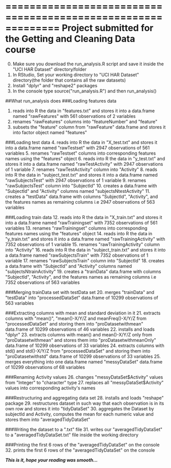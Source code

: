 =============================================================
Project submitted for the Getting and Cleaning Data course
=============================================================
0. Make sure you download the run_analysis.R script and save it inside the "UCI HAR Dataset" directory/folder
1. In RStudio, Set your working directory to "UCI HAR Dataset" directory(the folder that contains all the raw datasets)
2. Install "dplyr" and "reshape2" packages
3. In the console type source("run_analysis.R") and then run_analysis()

##What run_analysis does
###Loading features data
1. reads into R the data in "features.txt" and stores it into a data.frame named "rawFeatures" with 561 observations of 2 variables
2. renames "rawFeatures" columns into "featureNumber" and "feature"
3. subsets the "feature" column from "rawFeature" data.frame and stores it into factor object named "features"

###Loading test data
4. reads into R the data in "X_test.txt" and stores it into a data.frame named "rawTestset" with 2947 observations of 561 variables
5. renames "rawTestset" columns into corresponding features names using the "features" object
6. reads into R the data in "y_test.txt" and stores it into a data.frame named "rawTestActivity" with 2947 observations of 1 variable
7. renames "rawTestActivity" column into "Activity"
8. reads into R the data in "subject_test.txt" and stores it into a data.frame named "rawSubjectsTest" with 2947 observations of 1 variable
9. renames "rawSubjectsTest" column into "SubjectId"
10. creates a data.frame with "SubjectId" and "Activity" columns named "subjectsNtestActivity"
11. creates a "testData" data.frame with columns "SubjectId", "Activity", and the features names as remaining columns i.e 2947 observations of 563 variables

###Loading train data
12. reads into R the data in "X_train.txt" and stores it into a data.frame named "rawTrainingset" with 7352 observations of 561 variables
13. renames "rawTrainingset" columns into corresponding features names using the "features" object
14. reads into R the data in "y_train.txt" and stores it into a data.frame named "rawTrainingActivity" with 7352 observations of 1 variable
15. renames "rawTrainingActivity" column into "Activity"
16. reads into R the data in "subject_train.txt" and stores it into a data.frame named "rawSubjectsTrain" with 7352 observations of 1 variable
17. renames "rawSubjectsTrain" column into "SubjectId"
18. creates a data.frame with "SubjectId" and "Activity" columns named "subjectsNtrainActivity"
19. creates a "trainData" data.frame with columns "SubjectId", "Activity", and the features names as remaining columns i.e 7352 observations of 563 variables

###Merging trainData set with testData set
20. merges "trainData" and "testData" into "processedDataSet" data.frame of 10299 observations of 563 variables

###Extracting columns with mean and standard deviation in it
21. extracts columns with "mean()", "mean()-X/Y/Z and meanFreq()-X/Y/Z from "processedDataSet" and storing them into "proDatasetwithmean" data.frame of 10299 observations of 46 variables
22. installs and loads "dplyr"
23. extracts columns with mean() and mean()-X/Y/Z only from "proDatasetwithmean" and stores them into "proDatasetwithmeanOnly" data.frame of 10299 observations of 33 variables
24. extracts columns with std() and std()-X/Y/Z from "processedDataSet" and storing them into "proDatasetwithstd" data.frame of 10299 observations of 33 variables
25. merges everything into one data.frame named "messyDataSet" data.frame of 10299 observations of 68 variables

###Renaming Activity values
26. changes "messyDataSet$Activity" values from "Integer" to "character" type
27. replaces all "messyDataSet$Activity" values into corresponding activity's names

###Restructuring and aggregating data set
28. installs and loads "reshape" package
29. restructures dataset in such way that each observation is in its own row and stores it into "tidyDataSet"
30. aggregates the Dataset by subjectId and Activity, computes the mean for each numeric value and stores them into "averagedTidyDataSet"

###Writing the dataset to a ".txt" file
31. writes our "averagedTidyDataSet" to a "averagedTidyDataSet.txt" file inside the working directory

###Printing the first 6 rows of the "averagedTidyDataSet" on the console
32. prints the first 6 rows of the "averagedTidyDataSet" on the console

   **_This is it, hope your reading was smooth..._**
